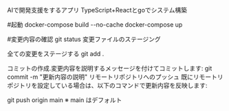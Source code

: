 AIで開発支援をするアプリ
TypeScript+Reactとgoでシステム構築

#起動
docker-compose build --no-cache
docker-compose up

#変更内容の確認
git status
変更ファイルのステージング

全ての変更をステージする
git add .

コミットの作成.変更内容を説明するメッセージを付けてコミットします:
git commit -m "更新内容の説明"
リモートリポジトリへのプッシュ
既にリモートリポジトリを設定している場合は、以下のコマンドで更新内容を反映します:

git push origin main
※ main はデフォルト
